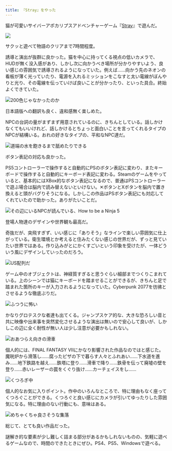 ```yaml
---
title: 『Stray』をやった
---
```

猫が可愛いサイバーアポカリプスアドベンチャーゲーム『[Stray](https://store.steampowered.com/app/1332010/Stray/?l=japanese)』で遊んだ。

![](https://lh3.googleusercontent.com/docs/ADP-6oFEHe5ouoPWbhOkg1RYDBy6IErlHf5XqWmGBDMxPRsioLQcjCay7RUiWDxXisRERAQ94AUiDhmisvzyEwW__D1uvP1_eM--9JlpeHEI7mtU2azbhc63U3y77HSMtnxEyYX_BvnT19NwQNf4i5tk86tCD-zlviC48UCNUNQE0lX90OD2cleYgTrEY8VldpM_HLn-HWfENpDeTEWUUXhfsiEPPfnema99nyvHcFeKFVH9g0OTJ_wp5hqGeed3o_-9NUcqKxm3wpg2mP8X06WI5WNyvOot5yq5R4VYG5neEbuu2_AFRycQi0DAmXTf2C271532VFTV_imrkzInerSQH0IHG2eJtUKkBokgvUsJDRMkAST8mDR4MiO4WKfE6bjPgjExDcbigF52F2vcve9HIU5udtAiufJrSEnhC2d_zXZ49-CXcD4WiDDM-X5JNuXMlv4G7vm8dSPWqGxf6u6LaDIn-KMTa9_z7KVFUkwQ86OVjNol0cNJ_UncC99325XEVG23UUXdyNEZZASX5573sQv93tOyRif48KxzLINOG6IvUaLxW5dCVvGXd_gHMBfMc9mwxG6wk5Iln6-v_CdokQ5r7qFpZuRmi7FczgZOrr9KDz1JlZf-_JqU7ya3G73GFg9rvUEem_LDTwbqIoCB1-mMWhYVt7lfr-Th9DXjzEyCr8ocQUibtWaSynyiAVBDznXCqOksXZhyjNCH1nfndYYu8_d-qfCunnLsZBgl_ssNhCQ4W6NsENLz3S2Tl2RRCJIoKywe2YRFJb1umLyfwHzBqRmrJSkgRIJbaoWbHT582O3n9qdX_ukFeH7Xg6vSH9sZTrd7zkSlVGimFk5TMlKxuS9vEdZqKlkE41tDHwwD1NjirUNQvk6CO0LENTES7A4lUAVTvIg6Cf1D0bWRmZR3IX1D4d-J3x14NFVI7ZzUaElbYEjzW6T6J_NfnHSYf-ZmqjASGSNNekHdmp_vR1hMf6ZAobkTjDjLjd_RXPOGjpYxUzxVicjSOnnanUfo-YU1pzkRZIjshwhL3atVw-qqyva7vkSff0b24FYQtDEB9Fuh96vIJ3xjdyzutsHR_58V3oFney3xU9JL5SCOtVRDFIhxxnTgFLT4VSVdhljw_R3kd9Wyy-UFlDtG1CqmH-wPrUUUJvpw5gDHxw8qc9SwmGsoruwGdkaeV8P6NweHwiMh3SyfPn4oE17Ogcwbq_XR4-BN2pzPIawFAgms4CQVphE_7XYT0AaIFO9ivASipwiN2Q)

サクッと遊べて物語のクリアまで7時間程度。

誘導と演出が抜群に良かった。猫を中心に持ってくる視点の低いカメラで、HUDが無く没入感があり、しかし次に向かうべき場所が分かりやすいよう、良い感じの雰囲気で誘導されるようになっていた。例えば……向かう先のネオンの看板が薄く光っていたり、電源を入れるミッションをこなすと太い電線がぼんやりと光り、その電線を伝っていけば良いことが分かったり、といった具合。終始よくできていた。

![](https://lh3.googleusercontent.com/docs/ADP-6oF3kpbUGouRduttXBuO-utg9pwKZbr4R08Oqg6NlT-KEyjpyPufcOlFkBYGA7hZ9BgggLWKn7OhPm6XEnDWk2IUw3kJN5c1P6n-D-kz8gVcIwcewX4VIavUS9CUmfFnyEY3OhzX8_2FBagodwK96RJCFarfSXqfJClO8cLbDfA6YL-mNf9ykBzQWJ7BieM9rcCkhN_sRWJ_j-bq7I5_7n4Icoj0dO54sD88W22CdL7shJQqVmiEmfyjoO8_AiQAWfVRe2-xLByfW36z52C2Fa9eirXNn-iVzBfKZRQuzpC_hlambBpKYfec3JY_rRd3NKICge-RS5EH7JhWQzcl9GohBkFD7l4ZZWYBsHhAhIKaq66P-L0fPKabmQR39YxsP8jYRdqdIYqCuykjLpdZhbFZAhIRbdHWtgcCGEAkHh97Z6TCWXL1okS59nx5J-WG1wxn77r3WbSf2Ki5dcEWE1gt89pKXXLB9bXNwJfRIF3y7Y9mhsiO2-rXDbXjWDL03SdJ8eKfK4P3aiDeU5Ac4xJn9TVNryUCJC5lfDCcN66gwEWhg96wTwgvD7Jmx4koGtgDgh5McUPPet7suVBQzr70g5-XTUJl6-XO6NP_jBnzg7M5VV1ZPQW0fY0hJ0VZgEVeu0BNcgccPXb8PBzovbeKmfJTjlWVMd24GHsv57dBhrQejeS40fyj-5bGuq-V_9jA457lvFlCr5bjKDyNIwuEbtflOWAWiRQwdwwnUHc8n93tNSqvN7h_N_pfnlM2LibSj9VXXPaDY7daltEZzLK0sJwbDGaVkwMOwVDYsEbSdhHJd2VhkJarON9_0x9t1MwA35DYKm1FJvTcXHQuM7I4svZp_rSYASbFrFGWjqH2wvFgSEzmqGlBXfXKoT_F2kgtP3pJixsGQiUj_KxbsEzaIvMbeeU4DC8skAnSrA1Xb4Y-0VmIj369j1IrOLzI0CS2c9frQ-hy6JuQByhxsZ3A4GHZHLe_zrn13ul86jkVPA2onQPooE63a6qMVZJ45pzWXhL3myzR35E9qaCAFe4zNhhnEqIh5c5Cg7z_Npwu1j9mXApMA9FG57GiugCRtCNBvqN_S2kCF9EAytnQPd0QfITNPMRFqDwe1na2x-Na91aOD-_fLsStoYQ9zoq7UQH70MW10smluu1sXz3mqFutsLRP8i9xpP6R-ghXUxxDJCArdBpvvVLxov8pxqdaqNf9WTuCN-WsvHOe__YczXP1AUdMIB9JPvNagwF3VkIfCjcM-w "200色じゃなかったのか")

日本語版への翻訳も良く、違和感無く楽しめた。

NPCの台詞の量がまずまず用意されているのに、きちんとしている。話しかけなくてもいいけれど、話しかけるとちょっと面白いことを言ってくれるタイプのNPCが結構いる。おれの好きなタイプの、平和なNPC達だ。

![](https://lh3.googleusercontent.com/docs/ADP-6oE-IFMVc_QT7u7W-qWe_3rfMcvBF-z_3lN7amWiq3REUbPnPwy2uz5G9olrBVI35zOKOAOrYjuPq1mioi1RhAJBiVly3aW9qv9RJoMZ30Vrim8uliRrLs3X_ea5bF3KQMahEWOfuFNBE6gWqsAwCehuoI7kqyKn7UlPO9d108nYI7yyBuFm2t3wDKcb4IrLGWwckz2hgmDeyKUGajEPHq9hf5AN33lJtBmmF-0ANn66Tt878RoVJQnFtp70sNOnUUsafaly_AdpwUof0rfo-6icDBogv51LVgc-LcqQ2gzdYNvOR76I5pxhlJkWAW10wpW0japkXdPtlO2TWXXo4qbX5oZnGtvSfN4BCkbppEaYGIwYU9FT491kXvyThaQ6z3p45P61azP9YK__EwJE62FY5ierYgL9k6w92rJDS3OXrPToVPpMv9BjGtIfiAOkdgJNUnwfacYJ_emO6v3iO4wb8pvx80np9CyehyyqyS3cTCSmniA4g4iyT8RUX20qaj_A97V1PKOfI44nDHHJdSyy9HQEFWGQj72NZwQEJlETRXlGnjaPZ7K3a5-n3GVN-yL-3AEflUDUaL6-maAVrrvMXW-Fec2Qb-aIHMCvmV4maMo6TgEwzz-zZv16j_MG31jcx6q5MPukXhPj4RZyu2HE69nOBXn_GYbw24cYxO31k3u9AwiqTei7AR2z7jbgS1W3iiInoMqAnBnEgsqIvtWEnq2YwJ8eq1tt39jZHrZl0uRaqrey9oisj3eDtX0glDdbKfTL58w_Z1xxNw1PFJv7Hr4ImbkVZ4xyUYTQ4yt9MBNDjPNXzfa_Gcmwtpjkqhxfy4e0zLQ3nS_xDdy1l4CKdshlUDAskYA9Qmf0niBEgd6EiogBFL9VC6I0coBBdYVTjKLbQ_plv3SmJuFmripRA5TP-G1DzzQKg5B3hfRqvzd4jUrwfxcJp8aL3y7uRSCPKzcSJkAJJFD4FMvzo9hUidkf42UW9YZfJDqvz-fdd1XBRXpEbHb1XdU9t83YtsPpCJfll5rI1ZXrBiAfOnVYyPHb1J2qarP6rhE3_dabm9iwMfC6x1LAshktEDCDvU03RoDHZMPKqbtqOWWCLSB9r7iuiSlQNSUnpiLdbligCI-Ct-l9UZMb5jOvHDdYm7QJSZg1GPzXWcFnwMAzkDx1_YOd1lv4VaG9LU7oI_ubxthzPbAHy3nlnMvxcPFrC6crNtNWqpHh-bvu_W68HDRMbDfSwGikE0T3HeQ9yVljke9_ww "道端の水を飽きるまで舐めたりできる")

ボタン表記の対応も良かった。

PS5コントローラーで操作すると自動的にPSのボタン表記に変わり、またキーボードで操作すると自動的にキーボード表記に変わる。Steamのゲームをやっていると、基本的にはXBox的なボタン表記になるので、普通はPSコントローラーで遊ぶ場合は脳内で読み替えないといけない。✕ボタンとXボタンを脳内で置き換えると頭がバグりそうになる。しかしこの作品はPSボタン表記にも対応してくれていたので助かった。ありがたいことだ。

![](https://lh3.googleusercontent.com/docs/ADP-6oHtsHcYwMG5puDFLclEqMi7DcC_PxLQVNyc15zFvRIvmrglODNjSHxiGv73UipEwJVYY4v0QN3ETCQwbBvoTCJcPWLKgZuGmdGimUa01wvyb6TZ1qy_3YRXNLjSR63fEjf5qUq-1lgl3ysd7aT9OAaAo0cnSozN6Ft80b0aCeUu2E6IXtZsxLiwVZEcBhTuov0WHlul2RXZJ3Fz8a0tiWWNhX0yycqsVCXBeH4NmU6dzoFJZ7CMqVVFgn_AFzxJqOD1gsNR-0Bc3J7BbXVId9G3bQNp98tcwsydihZtQtTsIT80utefXuW3LeDbXomPBBdCw98MVBaE12F4up4wx-zt8IGza01qrNCczzCVoZm8dnrssxKShM4Gw7pNVzNvcXmw8Qpptwfyvw1r5vL6iUxYbHrDs1lEMtGUEvGXuaz-M9JdfG-PPAUmIo2nlXRNeMa3G4NchE5FbTH1ba_gJBmlDoJKqpgS6D1HwB-1emtXr37Xi6sgrVdOncktQOxHqG9B9q5WcNbwQG9kYqQwcPqh4QsCaZjNJbj72IJaV6EaHO3sGn9ekIDUaP3tHZMKoMhp5sxw7spk3yX0RImm-MEojfFtGp6RB3J0bTj-74vRMvRrUOqi9h3LUhi8lZjCJydVWVic23DXk6RLxFp5KHebFHGQvZl7aKpCp3LB9C_2BhZzEltYU2n8kfI3AxjWitvBdsIn6r0KUHfh4LqLbTbKTXNeBK64m0Ityd4P5TJIUhugX1gxHiTeRHU0QaD1oxIpzys-BsAEZ0EA6YxNp9v9aIqkTeNRrFnJWMCGWsvDnrqjle9KktN_A2gck2RnlxN8nsvGqk-we5WxmkfPlpgyPRLAW6_4dGbjIpnDTyvSJuqGgs7XR5LLidJ08WqBDT6eSm-KzZcQbI8OCa7k8Hrx6uMPeS2fXOPetthX8IhAYz_I8IJec52kwc8oBC65EbYVqRFOk0MhpYevj2DNqqpGf6HmbDvFfZNSA9WE0kSk-fC0qNLAKJEVUxg2zZKnkz_TigXKZdueMMFSlVT_83k0_n-wJ235VCdAm8rJlXlSJhuUdIKDG70hxN0-9cr9ULlttj5RbWZB53AGAEa0cHf54ZagXRNwrqe-JKMgGO9a4dpHEgQZMnuXuqNHLQd53YGro9im95boSr_ap7uskxC5t112YSdJPUthvZYMXSAzsKiyWWWsHZM5lg6GKmKpby7sWeJUN2vwNv2BTFiM51VxFPYS9FMvuP7-R5CBMCQQVKWf3Q "その辺にいるNPCが読んでいる、How to be a Ninja 5")

登場人物達のデザインや世界観も最高だ。

奇抜だが、突飛すぎず、いい感じに「ありそう」なラインで楽しい雰囲気に仕上がっている。衛生環境とか考えると住みたくない感じの世界だが、ずっと見ていたい世界ではある。作り込みがとにかくすごいという印象を受けたが、一体どういう風にデザインしていったのだろう。

![](https://lh3.googleusercontent.com/docs/ADP-6oGPbwRdzG7VcJcowoJ-aYGmdiMFPILdYL9R1LdixNN4hpwn5mNlHgyqSw9ptozkjoFZDaNmxSvuhQM3yVXbXrvuT_5ZMBdlKG6aAQs2oJm2gtrYfAuG_0p9rp7gD47fA8k1ezHvgSoLx2cyOJR2tpNhx-aup6juKKGDdgXrDBICoQx54DHo7kHJH7xRhjeWPIUQcWfB95eK9X0BIhVlX-SGiEPg6PXeIywLnAZKG6aBfD0qOP7Jby4BCHpWz6fpQDwpGhoDCca6NaU9m4gs-pDCPyWT2FWnBiizC4KmaLcYvgHP0S7tKlzFcSRijPk5S-Zw_xBBhCh5Nfs8FSJNjksXUdsh0yvWubwdYUEhwQwlqnvho_CCRRtxKFzVIQ4cyAencbuogJnB5PrSUXs-bQlgrnsmRSTk0UJJBbitYafqguoKtANqSu5oJJzcMJ1WI9JLpcWLGZqbKB95PLuTvqM61G9z83hnfWUbQUVimDJzKVXcgdRNyKzl64KlKo4UN2LKKfwWbgGUXWIW5UZekLDeNheM1T3U50NKTZGJ5OeyBPW7m9av2YBp4VodqspJC4lM74nhLgeIYbT-qFzIeroBQmNA8HmdPaZwdPfr9f4Y_O_2IBo9Hwn-OWzbOVw8KX7GKTOlK3luo_rDQeBrHFGxMPms7nfAIniE9_7zu2FpXc2tgjf8wcDEGefC4ZUhc7gCWlEx9raj5990QH6vsAoLEFeEDZ2mAVK-Riheer4fdy-kBcpNysJTWJEUdRYaKEDvTmW1_Z_yf_WL2s5zq-X3LaN28au639kX2VXgdRzw7xD-7f0NDPf-f5MSYecuVT7nkvEUrQESwKRpniqtFtiWPFeKKzWGxKqKz6fL37wX5ADnKQsSfIlIbrX0prlgT4NA2_6RC53MTlxTy-kjC8j1Nxji_898bJ1w7g0yQ2Z5HmV6WHuuYQUoffUIvvnrezmSKhoyboR3omVq4VMujYkCvz1tIjr5hZVms4c8KXGjD1_THDuYJ_WqHr76C_FUOL0EPRAjKJSygS9hoA1EjeLCZGeIWmOHTI1JKXZO19e6HkG4lqEIH64QpVU4B9Wj6XL-QuXrsTZ7cLeO5cTj1zL1Dm7Jkii_vwTrEEtOyulJma-ToajPNIokfS5OR3pMG_tfFPlvOrhVktk3FcSEnq2jPdTbYuy9wx6zcG_Mt0nnNMCkVrIhpp3tkzG5bXIZs1rwDqlj0V3y6G2QPefG7xH2wIa5a3ZkPsoS9wTeNnwWS7Sv8Q "US配列だ")

ゲーム中のオブジェクトは、神経質すぎると思うぐらい細部までつくりこまれている。上のシーンでは猫にキーボードを踏ませることができるが、きちんと足で踏まれた箇所のキーが入力されるようになっていた。Cyberpunk 2077を彷彿とさせるような徹底ぶりだ。

![](https://lh3.googleusercontent.com/docs/ADP-6oE4CxuZ1PGIdGBtzOLY9YiDARpVuKbfO1CYClaqbuv3G_fg1Vf_VTYODbGMA4vg9JzPYJzW0cRpQjOkbi6hQVrqie7guxvw4ZQxviuY7LLx-NLAuDhWWwR4u0TB8iDOl6WeXsuQOcyOlPGHI80hB8rUHzPF1env2jD-phNRXA5RNTugvylmttsWkCv8pvW6_t9H-z2K5sabUWF3_gCB-kmQyBU1erlTbUcYXzhxjPn6Kv0BeqlUDfmWL5DlBq_5u0E5uyFKRR2qNIw4_h1WkACcxoEJOdHW8rIwkN6uRXejdES5nAWdWNuvwwCS8wanHq3fjo88YIOX2r5gbSzuDZwZgx9_c3WOGYYcs-M0m460Jj072GA2c7btE5u4h7EqJqGziuRNLnurqTb5xrVWKkDKDafFkNofsONOPwAwVzvXohYIV1nWAw5r1t9q0SfJq4iDSu933Cv8tsNYL8Lf5bvBNrcqofxPt7vRJw6YNCiO2kMdZRpkFhpQlyV7cOFEcpiK0FfrNdS2YTtwAufnJ6kQR_RotkZO_kCh5gaGZFRVkE2KO_v0-xdVd0l4fnhuHFMhz7Y8ryNrv7_iRuJJhdVjRVuTlUyWJwZvD40kEar2hU-yvsdPLdX1ndUPhm53AibswIYSSuWAF7GPCvMvBTwbNKPTErbpVhJck1ZOhKaaP-MKREnp3ATPANMrovouWR81SAmAPgQT7B1AoopOrfakXEjy30XQb-5UZWuLy2NWYcn5ydUzk3hS0fdt24fTQwXdHA9qCI2uGHABdDiLRWAfO6QBm4CWULrwbRYZat93rWOPeUdzJkieJuhH-FWQfrUbTTZqGd0jTr_f6UnfHNy5sWCmjXI0JhZxVKDCEgjKFFWA1FVQbx19skoPpS_HhCEeXAy9mx_IhL5IGO6tuQU1WkT-c93AqoFcM0wppyqRuKg4rxma3h5til9aoVAnoS2OFkXtiiSzizYS_f5-MorEkciYDhw3aBcDFbdsw-EkI4rFGSJMUSikEI-pkQ3Y8gwYJxyiTyWXJF4tb5gKdAi15esMunkB08Zt5YfVJT4tVwrVt5zgUvrARaChWKqkE2RAVzCvBxJF5TxtOop_nNKvFPk0Jkl3JkUCmYgDFcD0HTguapVMj9FVmbhP5iM15oE6PIbhUjGy9QqNNyIvCZ8Wyq1rGKY2UdtW1-jKhybk33OVDQX7354GrOuD2N7XrTnJ0-uJ8VdDHCiWC6bVthcVptKvdGn15RUHNKbSeFqhyxVYKA "ふつうに怖い")

かなりグロテスクな者達も出てくる。ジャンプスケア的な、大きな恐ろしい音と共に映像や出来事を突然変化させるような演出は無いので安心して良いが、しかしこの辺に全く耐性が無い人は少し注意が必要かもしれない。

![](https://lh3.googleusercontent.com/docs/ADP-6oHM0-AGdOaMnzmA2VTpI0ocf_a4qzvXcReMsQ14vmXsmFSgXrIHLdJ0Jb0zWmX2BJOnB4YcELYr-rm1fMRo2HzbApb7sN-KZ14MIzpVyjBrjt3O8l7J0OL9Rqvk4qHaAPHLHMX2uLFjq_K44ip8c4CIqBUSK0QLxGO-kI9AKKD2Jsz30wfTCzu9wVUxRxsvTrgbeJglVwQLDLKD88t3xj3Cw8fF0Ax7WEnhgxbbSeNnzXGBHFPnCt41nGxhtaWMtEPUoiSm9x-RlBHbilBRtOws1GmjsOuv7o01demU83IaExu1J3VPT18ynW8YkNQ5HxPAVa9NfDW_CVMEJhbcma6_WUeOUE-vgiwZBKDGTiLHeViVqsbBIY7KBJGxN4RXKLTmieCwCNW_D6mXK3ij5qzSPkCAppecLF_18zbkgzjEf-Tgl2d0np2-ZXyhdZOC2KGi8e2C-hTj45Aaztq0mizvce9wOlUDQa2CKLXekZ1LMipH9Q94Oz93OT188P08N1--i0nMCR9r3zlQH347e0SLK0TyKsj305atFsMhDsdvO1URCesR2mbLsqj2Ur24yND-UZSwB5EBdgb9sWhcHGA7Z1wpZX_N7V_O1s0SmDvw9zaLHwsvb99oCggIAWGu-0WW2p_HpaX8gchOKFcDsQOHRGyXzBi3OYZ0gE2lmbVrHAPLnt8BCnoOx7K29pq6bZE2ueq5W2rF8gQEPPAydJLLd5FonUt3_Rfgspw-e6fCHRJtdUm4y1pOAaS7Nh6OQxBs-NHDd_MMfhNTecQB3j-e3V-arCAePkhr3BG-kr0qbJ4JcgbJFHT016jT1yU6pAmu8LhI2LF5Mh3cm0Nj9EsahtLiCCsevfzs6Co-xyUzbhQmPi5IIlT-kGGz2qWEf6TLe3fOC7BgfHZ39zUZkzP4BlCVrEAPK22r7dyJMSGMZvcTYkoCMS9bOzmbxrDtSnzL0w2eal4hE_GAYLMk6b6ktQFNX_chmcfRO2UrYnKXkoGs-gXHCNGKr6Hxx8QMrOMzxIGuQzIiRa_uMVIicDW9KkyaGUFLsqqP-sJ8m74mg9niKXxCD-U55D5g-6V0o-H9waZO-qwpkYYQBvaG46HUUkzWMunuoF7moEJChYfQ6lkow4xAFKmM67QeEXfnkImrjIZRQ5y4S9bYcKeU2p-E-SoOCjPAvT_o4AroTkzLIvQ6wlmJrKtIANhxkA5n7l_nTw67t24iAr04R2Gbpuem5pbXNzJaI3jWTqPDzOaR-EQ_0Q "おあつらえ向きの滑車")

個人的には、FINAL FANTASY VIIにかなり影響された作品なのではと感じた。魔晄炉から滑落し……腐ったピザの下で暮らす人々とふれあい……下水道を進み……地下鉄路を越え……鉄塔に登り……滑車で降り……鉄骨を伝って廃墟の壁を登り……赤いレーザーの罠をくぐり抜け……カーチェイスをし……

![](https://lh3.googleusercontent.com/docs/ADP-6oEYvLLfL6kgUL-z6nIKy2HMcmJMhpk4khiGKNwPwgdtW_IU5_MtxZ5ShRO55hI1W5Wc4rNG_ZqOWjXAdoJ5wnqcCdP2_Ol-oiRVkpZg0NdWVh6kLRyoyZMHtkNVylGuu_CiGiaPApWrxO6xLwbgWKCwpch59ifDLSf7tebLmVGu9l8rRykXgaqCCyAJqgvRk1eQr3TtroUK6pcps9QVuEmqG4n6cd8Op5rVwHFrsXXmDjAuU42bF5EsokfI330AjwhLF1PXB5eMCY-B6869VeOhXvnqP7yZWm_4WY04YPS-hM7WwMrJBk58ycPgfXenKhaCOTiLsdNXOARlnzIjdSincP8aI_OLdnSBlk8lsVZPa3MHzaPMqRn6laFgAR8m6rEDVac_OteCHmXWO1ol3F2TvBkkfU3B09BwKzRxsvHCe5qTMzNQlpMcAnhDXlQkNG-5hu1eSoeEugjW_ly5OISyC-dwxBL7k5adY9S8bRcSSozEO03qBud8vUB6UoKtLIldtO4H8ebHPo6eKQ_BQkCezMqvvJwcxYM31EUairuQcV9yraQKTE1wpOk4CSNhYSuzJLBfY9rWK6SBh5xooRL7jVwxhYf36sXuJmMKzRzjF9jg8u-a6XlncPPwbo3Svne167QL2DngsAwRx8wuK9vB0AU_WMhJ0l20gIlE0EzS1lL3ixx7zQU7odIKZBbJVDmX4phj3bDaTCXnt_OJxWZZfv2mXF6XmnlefB6OA14DAyWd6anf5j_km7RcNjxBGLpxAGM7Maaxmhv_2Ny-lads-KFnoAxl4iDDqNiOhzhM3Qk725uUlTpqjHkNSw718RNneBg-aNHVj2iGSBTu8AYXvVlgMLhpw8NXNCuSQd_LhKUe-Cz_pw2N2Vyo8ZPKxk49tjUGvphuDIUbtTdhSiaa96767naU5ewugsxBRdDqErs0_rif5JRd0Hts4ZgPQWaPDuIGUjS18ucL1NU8uwOpNwsLbMhnuQ3xPX0RjbhNePb_MuxDC5qOcf3YZIuzVzl9Gu7c_whns211QFOI7SXYFPtls_uskvzaqE7QADRAka5x6YGeUYHpo36Rq35Rc6me_QLlfCteY9IrVAUn75EsUzOpI1P2_znndYR0jetEzzSAL-ZpzSCOLCKizPPK2QR7f4gYWTSU02YqzdN0z27lhNKIiS1CWSoQOxo0q6yFycRh9oJ40FOarlB9VQpn22pO-usr673M30xg2okHJ3mgaRKsYhcKCcyLdRDvLM1fSKXXXg "くつろぎ中")

個人的なお気に入りポイント。作中のいろんなところで、特に理由もなく座ってくつろぐことができる。くつろぐと良い感じにカメラが引いてゆったりした雰囲気になる。特に理由のない行動にも、意味はある。

![](https://lh3.googleusercontent.com/docs/ADP-6oGZKI86WLBP5N4K7l4MkVBPdirN8XIPA812bWbHxPcznQ3LXl76GYtJQ_P6bfuq_sExe2ZHjR9WUXg4gtAR7y8c1iRSqVZ25z8ShKXnQrA7EZSMq3s4MvS5PyMw6VguPzoqoo3RH23z8yKGPRQDuibt6I9kGcg_19paGSVv87_MADyxIilHB5UYGYFX9389jdiqoQYKmUDXxaI2-gY_qJZBP4V0Y5M-_BlBiYlzougo7dwqxVftbkh6cvrRvHjeg4dMG65SXpU_PoUCZK02Ad14JOHAgZGU-h8zVMHpksgZvSW01nJEHJFjtD0VojngqvxGvnEFf_zl1e2Sysyv3k38WLlFQ8pZwY2xmsifA9HGk-AU_73eEnGCPAi9xUc2TkBdvFkUo34kqiEuLY3hUrHDKw4_B26VL1AtJ-EHD4K2G0XAe3enzB_khKYOr_A9u41sQU86D8aAhB38pPdz3-i_q2bURLpNS8i8stlmFV3BEBgghMsb2sFdSsWfusM1U9OJ4GQgKnu50-vPQtp8BNOHj7FyCTuJyJAwOdX85W0qhAvw-MfeA8mlBjXCn0wDVodg-aTpB5XsuF-WjtNQmc1NIlhUWd8JmQRWoId3YnGiz2WuNONohNy0XHEg7RiiQQaBLA_YhByBdsHg2_1wpQ0N_46bpXPXVGK2erwA_yd8CCQShNMJa_sLBG8b4YXF4qCtTrcBEH5GLOpncnQGyWpYcdQx7A9GQLxX5tPZV6GPaHROO5_pdHR-yXWZRIiUfrusjKPsIER-ufLwfyZeOUgZMffJxKu3jwJ2Q6Vr3DfowY5FMpxpovEN12C3ilOWz3GPryP80QVwOhX7vcyFoXy_Jhaz3N-nkGp7aRJEtkapXtby3YClPDM-pEf1h2yRIZJbf9zFL2uly_sXejC-GQk4Cj3_QKM0MU48N9FF5B8xZ_3nd28_n21IKoyWVpUdttIfiImc5532A3IP4DR2uW_kdBAK55_jdePgr-aA26c6YktZB118_cZaoR0iX8GolM8dQMcI9XDRBf9vC7aHrhiz-coMRgmI7BnGnXr5fC-EYBfGFN2sXBDnQvmaoe4gnqSRm1sAsfybA0Ky8PJe_FX0VSohlov-IFrwbqwm6NWYQTcTR2fWQ14NUIEaRAQzhtPvcxg3R9QqwOM1W6DQJE1Cjc49KC8GQx4d7VmQu10ySBR9QHc4yK50eSyqNIJJIkPRaDMHnOUzEHfvq9RG5ye2kxToleT8-PBt6GL7A8scFc4zEQ "めちゃくちゃ良さそうな集落")

総じて、とても良い作品だった。

謎解き的な要素が少し難しく詰まる部分があるかもしれないものの、気軽に遊べるゲームなので、時間のできたときにぜひ。PS4、PS5、Windowsで遊べる。
